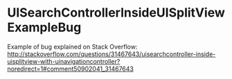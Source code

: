 # UISearchControllerInsideUISplitViewExampleBug
Example of bug explained on Stack Overflow:
http://stackoverflow.com/questions/31467643/uisearchcontroller-inside-uisplitview-with-uinavigationcontroller?noredirect=1#comment50902041_31467643
